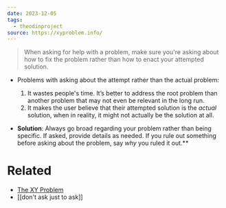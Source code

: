 ```yaml
---
date: 2023-12-05
tags:
  - theodinproject
source: https://xyproblem.info/
---
```

> When asking for help with a problem, make sure you're asking about how to fix the problem rather than how to enact your attempted solution.

- Problems with asking about the attempt rather than the actual problem:
  1. It wastes people's time. It’s better to address the root problem than another problem that may not even be relevant in the long run.
  2. It makes the user believe that their attempted solution is the *actual* solution, when in reality, it might not actually be the solution at all.

- **Solution**: Always go broad regarding your problem rather than being specific. If asked, provide  details as needed. If you rule out something before asking about the problem, say *why* you ruled it out.**

# Related
- [The XY Problem](https://xyproblem.info/)
- [[don't ask just to ask]]